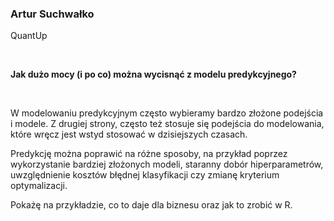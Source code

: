<!--html_preserve-->
<span>
<h3>
Artur Suchwałko
</h3>
<p>
QuantUp
</p>
<br/>
<p>
<strong>Jak dużo mocy (i po co) można wycisnąć z modelu
predykcyjnego?</strong>
</p>
<br/>
<p>
W modelowaniu predykcyjnym często wybieramy bardzo złożone podejścia i
modele. Z drugiej strony, często też stosuje się podejścia do
modelowania, które wręcz jest wstyd stosować w dzisiejszych czasach.

Predykcję można poprawić na różne sposoby, na przykład poprzez
wykorzystanie bardziej złożonych modeli, staranny dobór hiperparametrów,
uwzględnienie kosztów błędnej klasyfikacji czy zmianę kryterium
optymalizacji.

Pokażę na przykładzie, co to daje dla biznesu oraz jak to zrobić w R.
</p>
</span><!--/html_preserve-->

